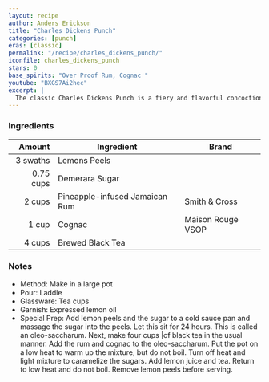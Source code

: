 ```yaml
---
layout: recipe
author: Anders Erickson
title: "Charles Dickens Punch"
categories: [punch]
eras: [classic]
permalink: "/recipe/charles_dickens_punch/"
iconfile: charles_dickens_punch
stars: 0
base_spirits: "Over Proof Rum, Cognac "
youtube: "BXGS7Ai2hec"
excerpt: |
  The classic Charles Dickens Punch is a fiery and flavorful concoction that was a favorite of the renowned author himself. While the exact recipe may have varied over time, the basic elements remain the same: a blend of rum, brandy, lemon, sugar, and hot water that is set on fire.
---
```


### Ingredients

|    Amount | Ingredient                     | Brand             |
| --------: | ------------------------------ | ----------------- |
|  3 swaths | Lemons Peels                   |
| 0.75 cups | Demerara Sugar                 |
|    2 cups | Pineapple-infused Jamaican Rum | Smith & Cross     |
|     1 cup | Cognac                         | Maison Rouge VSOP |
|    4 cups | Brewed Black Tea               |

### Notes

- Method: Make in a large pot
- Pour: Laddle
- Glassware: Tea cups
- Garnish: Expressed lemon oil
- Special Prep: Add lemon peels and the sugar to a cold sauce pan and massage the sugar into the peels. Let this sit for 24 hours. This is called an oleo-saccharum. Next, make four cups |of black tea in the usual manner. Add the rum and cognac to the oleo-saccharum. Put the pot on a low heat to warm up the mixture, but do not boil. Turn off heat and light mixture to caramelize the sugars. Add lemon juice and tea. Return to low heat and do not boil. Remove lemon peels before serving.
